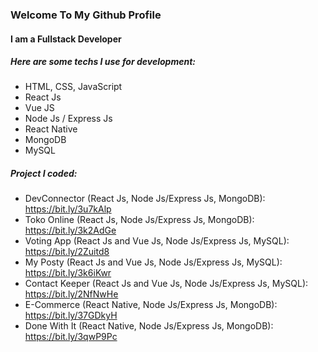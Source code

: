 ### Welcome To My Github Profile

#### I am a Fullstack Developer

##### Here are some techs I use for development:

- HTML, CSS, JavaScript
- React Js
- Vue JS
- Node Js / Express Js
- React Native
- MongoDB
- MySQL

##### Project I coded:

- DevConnector (React Js, Node Js/Express Js, MongoDB): https://bit.ly/3u7kAlp
- Toko Online (React Js, Node Js/Express Js, MongoDB): https://bit.ly/3k2AdGe
- Voting App (React Js and Vue Js, Node Js/Express Js, MySQL): https://bit.ly/2Zuitd8
- My Posty (React Js and Vue Js, Node Js/Express Js, MySQL): https://bit.ly/3k6iKwr
- Contact Keeper (React Js and Vue Js, Node Js/Express Js, MySQL): https://bit.ly/2NfNwHe
- E-Commerce (React Native, Node Js/Express Js, MongoDB): https://bit.ly/37GDkyH
- Done With It (React Native, Node Js/Express Js, MongoDB): https://bit.ly/3qwP9Pc
